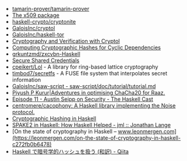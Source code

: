 * [tamarin-prover/tamarin-prover](https://github.com/tamarin-prover/tamarin-prover)
* [The x509 package](https://hackage.haskell.org/package/x509)
* [haskell-crypto/cryptonite](https://github.com/haskell-crypto/cryptonite)
* [GaloisInc/cryptol](https://github.com/GaloisInc/cryptol)
* [GaloisInc/haskell-tor](https://github.com/GaloisInc/haskell-tor)
* [Cryptography and Verification with Cryptol](https://www.youtube.com/watch?v=sC2_5WaavFc)
* [Computing Cryptographic Hashes for Cyclic Dependencies](https://blog.fugue.co/2016-05-18-cryptographic-hashes-and-dependency-cycles.html)
* [grkuntzmd/zxcvbn-Haskell](https://github.com/grkuntzmd/zxcvbn-Haskell/)
* [Secure Shared Credentials](http://brendanhay.nz/credentials)
* [cpeikert/Lol](https://github.com/cpeikert/Lol) - A library for ring-based lattice cryptography
* [timbod7/secretfs](https://github.com/timbod7/secretfs) - A FUSE file system that interpolates secret information
* [GaloisInc/saw-script - saw-script/doc/tutorial/tutorial.md](https://github.com/GaloisInc/saw-script/blob/master/doc/tutorial/tutorial.md)
* [Piyush P Kurur|Adventures in optimising ChaCha20 for Raaz.](http://cse.iitk.ac.in/users/ppk/posts/2017-02-06-Adventures-in-optimising-chacha20.html)
* [Episode 11 - Austin Seipp on Security - The Haskell Cast](http://www.haskellcast.com/episode/011-austin-seipp-on-security)
* [centromere/cacophony: A Haskell library implementing the Noise protocol.](https://github.com/centromere/cacophony)
* [Cryptographic Hashing in Haskell](https://www.fpcomplete.com/blog/2017/09/cryptographic-hashing-haskell)
* [SPAKE2 in Haskell: How Haskell Helped - jml :: Jonathan Lange](https://jml.io/2017/10/spake2-how-haskell-helped.html)
* [On the state of cryptography in Haskell – www.leonmergen.com](https://leonmergen.com/on-the-state-of-cryptography-in-haskell-c272fb0b6478)
* [Haskell で暗号学的ハッシュを扱う (和訳) - Qiita](https://qiita.com/rounddelta/items/ace180b1b78876f1c190)

